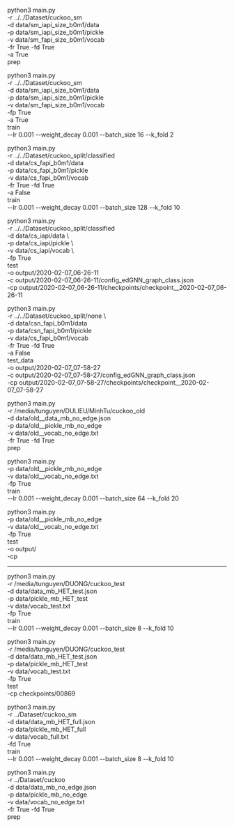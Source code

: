 python3 main.py \
 -r ../../Dataset/cuckoo_sm \
 -d data/sm_iapi_size_b0m1/data \
 -p data/sm_iapi_size_b0m1/pickle \
 -v data/sm_fapi_size_b0m1/vocab \
 -fr True -fd True \
 -a True \
prep

python3 main.py \
 -r ../../Dataset/cuckoo_sm \
 -d data/sm_iapi_size_b0m1/data \
 -p data/sm_iapi_size_b0m1/pickle \
 -v data/sm_fapi_size_b0m1/vocab \
 -fp True \
 -a True \
train \
 --lr 0.001 --weight_decay 0.001 --batch_size 16 --k_fold 2



python3 main.py \
 -r ../../Dataset/cuckoo_split/classified \
 -d data/cs_fapi_b0m1/data \
 -p data/cs_fapi_b0m1/pickle \
 -v data/cs_fapi_b0m1/vocab \
 -fr True -fd True \
 -a False \
train \
 --lr 0.001 --weight_decay 0.001 --batch_size 128 --k_fold 10


python3 main.py \
 -r ../../Dataset/cuckoo_split/classified \
 -d data/cs_iapi/data \  
 -p data/cs_iapi/pickle \  
 -v data/cs_iapi/vocab \  
 -fp True \
test \
 -o output/2020-02-07_06-26-11 \
 -c output/2020-02-07_06-26-11/config_edGNN_graph_class.json \
 -cp output/2020-02-07_06-26-11/checkpoints/checkpoint__2020-02-07_06-26-11


python3 main.py \
 -r ../../Dataset/cuckoo_split/none \     
 -d data/csn_fapi_b0m1/data \
 -p data/csn_fapi_b0m1/pickle \
 -v data/cs_fapi_b0m1/vocab \
 -fr True -fd True \
 -a False \
test_data \
 -o output/2020-02-07_07-58-27 \
 -c output/2020-02-07_07-58-27/config_edGNN_graph_class.json \
 -cp output/2020-02-07_07-58-27/checkpoints/checkpoint__2020-02-07_07-58-27











python3 main.py \
 -r /media/tunguyen/DULIEU/MinhTu/cuckoo_old \
 -d data/old__data_mb_no_edge.json \
 -p data/old__pickle_mb_no_edge \
 -v data/old__vocab_no_edge.txt \
 -fr True  -fd True \
prep


python3 main.py \
 -p data/old__pickle_mb_no_edge \
 -v data/old__vocab_no_edge.txt \
 -fp True \
train \
 --lr 0.001 --weight_decay 0.001 --batch_size 64 --k_fold 20


python3 main.py \
 -p data/old__pickle_mb_no_edge \
 -v data/old__vocab_no_edge.txt \
 -fp True \
test \
 -o output/ \
 -cp 

-----


python3 main.py \
 -r /media/tunguyen/DUONG/cuckoo_test \
 -d data/data_mb_HET_test.json \
 -p data/pickle_mb_HET_test \
 -v data/vocab_test.txt \
 -fp True \
train \
 --lr 0.001 --weight_decay 0.001 --batch_size 8 --k_fold 10


python3 main.py \
 -r /media/tunguyen/DUONG/cuckoo_test \
 -d data/data_mb_HET_test.json \
 -p data/pickle_mb_HET_test \
 -v data/vocab_test.txt \
 -fp True \
test \
 -cp checkpoints/00869


python3 main.py \
 -r ../Dataset/cuckoo_sm \
 -d data/data_mb_HET_full.json \
 -p data/pickle_mb_HET_full \
 -v data/vocab_full.txt \
 -fd True \
train \
 --lr 0.001 --weight_decay 0.001 --batch_size 8 --k_fold 10

python3 main.py \
 -r ../Dataset/cuckoo \
 -d data/data_mb_no_edge.json \
 -p data/pickle_mb_no_edge \
 -v data/vocab_no_edge.txt \
 -fr True  -fd True \
prep
